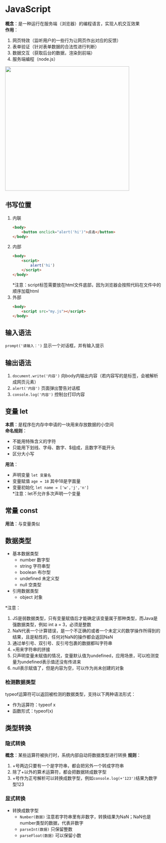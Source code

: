 # JavaScript
**概念**：是一种运行在服务端（浏览器）的编程语言，实现人机交互效果<br>
**作用**：
1. 网页特效（监听用户的一些行为让网页作出对应的反馈）
2. 表单验证（针对表单数据的合法性进行判断）
3. 数据交互（获取后台的数据，渲染到前端）
4. 服务端编程（node.js）

<img src="https://i-blog.csdnimg.cn/direct/959ded5575f54aa4baf4cf1156ece80f.png#pic_center" width="400">

## 书写位置
1. 内联
    ```html
    <body>
        <button onclick="alert('hi')">点击</button>
    </body>
    ```
2. 内部
    ```html
    <body>
        <script>
            alert('hi')
        </script>
    </body>
    ```
    *注意：script标签需要放在html文件底部，因为浏览器会按照代码在文件中的顺序加载html
3. 外部
    ```html
    <body>
        <script src="my.js"></script>
    </body>
    ```
## 输入语法
`prompt('请输入：')` 显示一个对话框，并有输入提示

## 输出语法
1. `document.write('内容')` 向body内输出内容（若内容写的是标签，会被解析成网页元素）
2. `alert('内容')` 页面弹出警告对话框
3. `console.log('内容')` 控制台打印内容

## 变量 let
**本质**：是程序在内存中申请的一块用来存放数据的小空间<br>
**命名规则**：
- 不能用特殊含义的字符
- 只能用下划线、字母、数字、$组成，且数字不能开头
- 区分大小写

**用法**：
- 声明变量 `let 变量名` 
- 变量赋值 `age = 18` 其中18是字面量
- 变量初始化 `let name = ['w','j','n']`<br> 
*注意：let不允许多次声明一个变量

## 常量 const
**用法**：与变量类似

## 数据类型
- 基本数据类型
    - number 数字型
    - string 字符串型
    - boolean 布尔型
    - undefined 未定义型
    - null 空类型
- 引用数据类型
    - object 对象

*注意：
1. JS是弱数据类型，只有变量赋值后才能确定该变量属于那种类型，而Java是强数据类型，例如 int a = 3，必须是整数
2. NaN代表一个计算错误，是一个不正确的或者一个未定义的数学操作所得到的结果，且是粘性的，任何对NaN的操作都会返回NaN
3. 通过单引号、双引号、反引号包裹的数据都叫字符串
4. +用来字符串的拼接
5. 只声明变量未赋值的情况，变量默认值为undefined，应用场景，可以检测变量为undefined表示值还没有传进来
6. null表示赋值了，但是内容为空，可以作为尚未创建的对象

### 检测数据类型
typeof运算符可以返回被检测的数据类型，支持以下两种语法形式：
- 作为运算符：typeof x
- 函数形式：typeof(x)

## 类型转换
### 隐式转换
**概念**：某些运算符被执行时，系统内部自动将数据类型进行转换
**规则**：
1. +号两边只要有一个是字符串，都会把另外一个转成字符串
2. 除了+以外的算术运算符，都会把数据转成数字型
3. +号作为正号解析可以转换成数字型，例如`console.log(+'123')`结果为数字型123

### 显式转换
- 转换成数字型
    - `Number(数据)` 注意若字符串里有非数字，转换结果为NaN；NaN也是number类型的数据，代表非数字
    - `parseInt(数据)` 只保留整数
    - `parseFloat(数据)` 可以保留小数